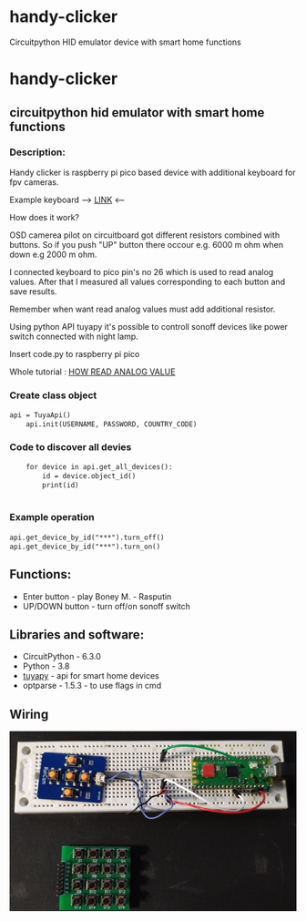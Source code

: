 # handy-clicker
Circuitpython HID emulator device with smart home functions
# handy-clicker

## circuitpython hid emulator with smart home functions

### Description:

Handy clicker is raspberry pi pico based device with additional keyboard for fpv cameras.

Example keyboard --> [LINK] <--

How does it work?

OSD camerea pilot on circuitboard got different resistors combined with buttons.
So if you push "UP" button there occour e.g. 6000 m ohm when down e.g 2000 m ohm.

I connected keyboard to pico pin's no 26 which is used to read analog values.
After that I measured all values corresponding to each button and save results.

Remember when want read analog values must add additional resistor.

Using python API tuyapy it's possible to controll sonoff devices like power switch connected with night lamp.

Insert code.py to raspberry pi pico

Whole tutorial : [HOW READ ANALOG VALUE] 

### Create class object
```
api = TuyaApi()
    api.init(USERNAME, PASSWORD, COUNTRY_CODE)
```
### Code to discover all devies
```
    for device in api.get_all_devices():
        id = device.object_id()
        print(id)        
                
```

### Example operation
```
api.get_device_by_id("***").turn_off()
api.get_device_by_id("***").turn_on()
```



## Functions:
* Enter button - play Boney M. - Rasputin
* UP/DOWN button - turn off/on sonoff switch

## Libraries and software:
- CircuitPython - 6.3.0
- Python - 3.8
- [tuyapy] - api for smart home devices
- optparse - 1.5.3 - to use flags in cmd 


## Wiring
![Alt text](/handy-clicker/connection_photo.jpg?raw=true)




[LINK]: <https://www.amazon.com/RunCam-Key-Board-FPV-Camera/dp/B0874GPT4W>
[HOW READ ANALOG VALUE]: <https://learn.adafruit.com/getting-started-with-raspberry-pi-pico-circuitpython/potentiometer-and-pwm-led>
[tuyapy]: <https://pypi.org/project/tuyapy/>
